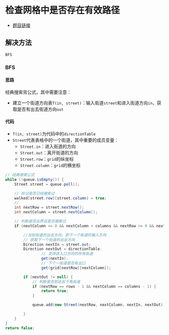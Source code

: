 # 检查网格中是否存在有效路径

- [题目链接](https://leetcode-cn.com/problems/check-if-there-is-a-valid-path-in-a-grid/)

## 解决方法

`BFS`

### BFS

#### 思路

经典搜索背公式，其中需要注意：

- 建立一个街道方向表`T(in, street)`：输入街道`street`和进入街道方向`in`，获取是否有出去街道方向`out`

#### 代码
* `T(in, street)`为代码中的`directionTable`
* `Street`代表表格中的一个街道，其中重要的成员变量：
    * `Street.in`：进入街道的方向
    * `Street.out`：离开街道的方向
    * `Street.row`：`grid`的纵坐标
    * `Street.column`：`grid`的横坐标
    
```java
// 经典搜索公式
while (!queue.isEmpty()) {
    Street street = queue.poll();

    // 标记是否已经搜索过
    walked[street.row][street.column] = true;
    // 
    int nextRow = street.nextRow();
    int nextColumn = street.nextColumn();

    // 判断是否出界且是否搜索过
    if (nextColumn >= 0 && nextColumn < columns && nextRow >= 0 && nextRow < rows && !walked[nextRow][nextColumn]) {

        //当前街道的出去方向，即下一个街道的输入方向
        // 获取下一个街道的出去方向
        Direction nextIn = street.out;
        Direction nextOut = directionTable.
                // 支持该入口方向的所有街道
                get(nextIn).
                // 下个一街道是否有出口
                get(grid[nextRow][nextColumn]);

        if (nextOut != null) {
            // 判断是否到达右下角街道
            if (nextRow == rows - 1 && nextColumn == columns - 1) {
                return true;
            }

            queue.add(new Street(nextRow, nextColumn, nextIn, nextOut));

        }
    }
}
return false;
```


